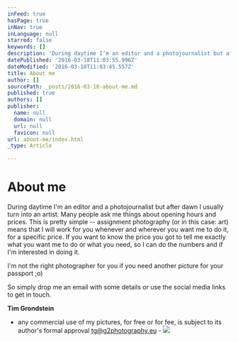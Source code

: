 ```yaml
---
inFeed: true
hasPage: true
inNav: true
inLanguage: null
starred: false
keywords: []
description: 'During daytime I’m an editor and a photojournalist but after dawn I usually turn into an artist. Many people ask me things about opening hours and prices. This is pretty simple – assignment photography (or in this case: art) means that I will work for you whenever and wherever you want me to do it, for a specific price. If you want to know the price you got to tell me exactly what you want me to do or what you need, so I can do the numbers and if I’m interested in doing it.'
datePublished: '2016-03-18T11:03:55.996Z'
dateModified: '2016-03-18T11:03:45.557Z'
title: About me
author: []
sourcePath: _posts/2016-03-18-about-me.md
published: true
authors: []
publisher:
  name: null
  domain: null
  url: null
  favicon: null
url: about-me/index.html
_type: Article

---
```

# About me

During daytime I'm an editor and a photojournalist but after dawn I usually turn into an artist. Many people ask me things about opening hours and prices. This is pretty simple -- assignment photography (or in this case: art) means that I will work for you whenever and wherever you want me to do it, for a specific price. If you want to know the price you got to tell me exactly what you want me to do or what you need, so I can do the numbers and if I'm interested in doing it.

I'm not the right photographer for you if you need another picture for your passport ;o)

So simply drop me an email with some details or use the social media links to get in touch.

**Tim Grondstein**

- any commercial use of my pictures, for free or for fee, is subject to its author's formal approval tg@g2photography.eu -
![](https://the-grid-user-content.s3-us-west-2.amazonaws.com/422f1069-b1d1-4b5f-9f32-f4d436919fa0.jpg)